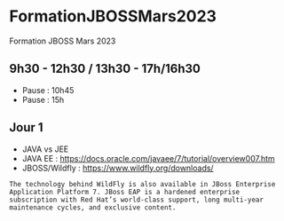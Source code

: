 # FormationJBOSSMars2023
Formation JBOSS  Mars 2023

##  9h30 - 12h30 /  13h30 - 17h/16h30

- Pause : 10h45
- Pause : 15h

## Jour 1
-   JAVA vs JEE
-   JAVA  EE :  https://docs.oracle.com/javaee/7/tutorial/overview007.htm
-   JBOSS/Wildfly  :  https://www.wildfly.org/downloads/
```
The technology behind WildFly is also available in JBoss Enterprise Application Platform 7. JBoss EAP is a hardened enterprise subscription with Red Hat’s world-class support, long multi-year maintenance cycles, and exclusive content.

```
